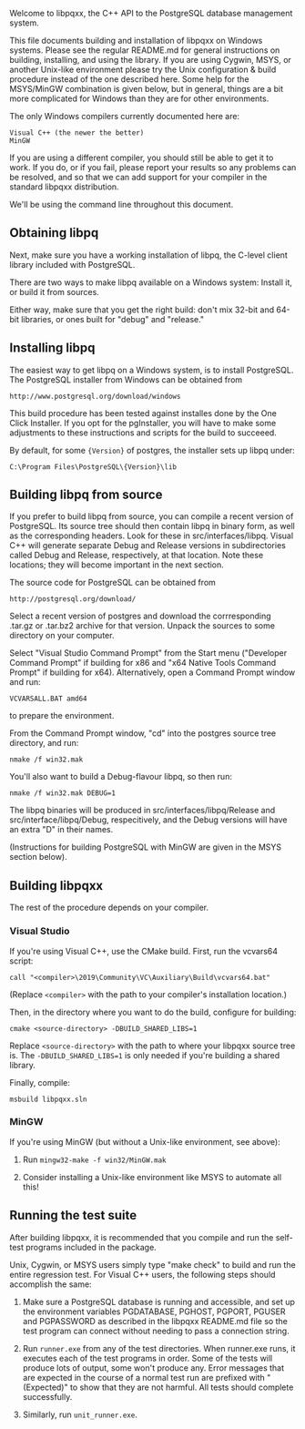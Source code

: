 Welcome to libpqxx, the C++ API to the PostgreSQL database management system.

This file documents building and installation of libpqxx on Windows systems.
Please see the regular README.md for general instructions on building,
installing, and using the library.  If you are using Cygwin, MSYS, or another
Unix-like environment please try the Unix configuration & build procedure
instead of the one described here.  Some help for the MSYS/MinGW combination is
given below, but in general, things are a bit more complicated for Windows than
they are for other environments.

The only Windows compilers currently documented here are:

	Visual C++ (the newer the better)
	MinGW

If you are using a different compiler, you should still be able to get it to
work.  If you do, or if you fail, please report your results so any problems can
be resolved, and so that we can add support for your compiler in the standard
libpqxx distribution.

We'll be using the command line throughout this document.


Obtaining libpq
---------------

Next, make sure you have a working installation of libpq, the C-level client
library included with PostgreSQL.

There are two ways to make libpq available on a Windows system: Install it, or
build it from sources.

Either way, make sure that you get the right build: don't mix 32-bit and 64-bit
libraries, or ones built for "debug" and "release."


Installing libpq
----------------

The easiest way to get libpq on a Windows system, is to install PostgreSQL.  The
PostgreSQL installer from Windows can be obtained from

	http://www.postgresql.org/download/windows

This build procedure has been tested against installes done by the One Click
Installer.  If you opt for the pgInstaller, you will have to make some
adjustments to these instructions and scripts for the build to succeeed.

By default, for some `{Version}` of postgres, the installer sets up libpq
under:

	C:\Program Files\PostgreSQL\{Version}\lib


Building libpq from source
--------------------------

If you prefer to build libpq from source, you can compile a recent version of
PostgreSQL.  Its source tree should then contain libpq in binary form, as well
as the corresponding headers.  Look for these in src/interfaces/libpq.  Visual
C++ will generate separate Debug and Release versions in subdirectories called
Debug and Release, respectively, at that location.  Note these locations; they
will become important in the next section.

The source code for PostgreSQL can be obtained from

	http://postgresql.org/download/

Select a recent version of postgres and download the corrresponding .tar.gz or
.tar.bz2 archive for that version.  Unpack the sources to some directory on your
computer.

Select "Visual Studio Command Prompt" from the Start menu ("Developer Command
Prompt" if building for x86 and "x64 Native Tools Command Prompt" if building
for x64). Alternatively, open a Command Prompt window and run:

    VCVARSALL.BAT amd64

to prepare the environment.

From the Command Prompt window, "cd" into the postgres source tree directory,
and run:

	nmake /f win32.mak

You'll also want to build a Debug-flavour libpq, so then run:

	nmake /f win32.mak DEBUG=1

The libpq binaries will be produced in src/interfaces/libpq/Release and
src/interface/libpq/Debug, respecitively, and the Debug versions will have an
extra "D" in their names.

(Instructions for building PostgreSQL with MinGW are given in the MSYS section
below).


Building libpqxx
----------------

The rest of the procedure depends on your compiler.


### Visual Studio

If you're using Visual C++, use the CMake build.  First, run the vcvars64
script:

    call "<compiler>\2019\Community\VC\Auxiliary\Build\vcvars64.bat"

(Replace `<compiler>` with the path to your compiler's installation location.)

Then, in the directory where you want to do the build, configure for building:

    cmake <source-directory> -DBUILD_SHARED_LIBS=1

Replace `<source-directory>` with the path to where your libpqxx source tree
is.  The `-DBUILD_SHARED_LIBS=1` is only needed if you're building a shared
library.

Finally, compile:

    msbuild libpqxx.sln


### MinGW

If you're using MinGW (but without a Unix-like environment, see above):

1) Run `mingw32-make -f win32/MinGW.mak`

2) Consider installing a Unix-like environment like MSYS to automate all this!


Running the test suite
----------------------

After building libpqxx, it is recommended that you compile and run the
self-test programs included in the package.

Unix, Cygwin, or MSYS users simply type "make check" to build and run the
entire regression test.  For Visual C++ users, the following steps should
accomplish the same:

 1) Make sure a PostgreSQL database is running and accessible, and set up the
    environment variables PGDATABASE, PGHOST, PGPORT, PGUSER and PGPASSWORD as
    described in the libpqxx README.md file so the test program can connect
    without needing to pass a connection string.

 2) Run `runner.exe` from any of the test directories.  When runner.exe runs,
    it executes each of the test programs in order.  Some of the tests will
    produce lots of output, some won't produce any.  Error messages that are
    expected in the course of a normal test run are prefixed with "(Expected)"
    to show that they are not harmful.  All tests should complete successfully.

 3) Similarly, run `unit_runner.exe`.

